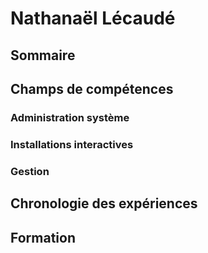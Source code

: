 # Nathanaël Lécaudé

## Sommaire

## Champs de compétences

### Administration système

### Installations interactives

### Gestion

## Chronologie des expériences

## Formation